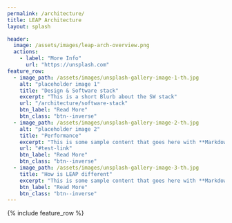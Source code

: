 ```yaml
---
permalink: /architecture/
title: LEAP Architecture
layout: splash

header:
  image: /assets/images/leap-arch-overview.png
  actions:
    - label: "More Info"
      url: "https://unsplash.com"
feature_row:
  - image_path: /assets/images/unsplash-gallery-image-1-th.jpg
    alt: "placeholder image 1"
    title: "Design & Software stack"
    excerpt: "This is a short Blurb about the SW stack"
    url: "/architecture/software-stack"
    btn_label: "Read More"
    btn_class: "btn--inverse"
  - image_path: /assets/images/unsplash-gallery-image-2-th.jpg
    alt: "placeholder image 2"
    title: "Performance"
    excerpt: "This is some sample content that goes here with **Markdown** formatting."
    url: "#test-link"
    btn_label: "Read More"
    btn_class: "btn--inverse"    
  - image_path: /assets/images/unsplash-gallery-image-3-th.jpg
    title: "How is LEAP different"
    excerpt: "This is some sample content that goes here with **Markdown** formatting."
    btn_label: "Read More"
    btn_class: "btn--inverse"
---
```


{% include feature_row %}

